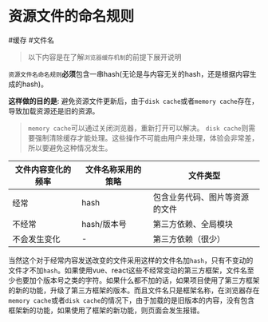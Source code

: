 # 资源文件的命名规则

#缓存 #文件名

> 以下内容是在了解`浏览器缓存机制`的前提下展开说明

`资源文件名命名规则`**必须**包含一串hash(无论是与内容无关的hash，还是根据内容生成的hash)。

**这样做的目的是**: 避免资源文件更新后，由于`disk cache`或者`memory cache`存在，导致加载资源还是旧的资源。

> `memory cache`可以通过关闭浏览器，重新打开可以解决。 `disk cache`则需要强制清除缓存才能处理。这些操作不可能由用户来处理，体验会非常差，所以要避免这种情况发生。

|   文件内容变化的频率   |   文件名称采用的策略   |   文件类型   |
| ---- | ---- | ---- |
|   经常   |   hash   |   包含业务代码、图片等资源的文件   |
|   不经常   |   hash/版本号   |   第三方依赖、全局模块   |
|   不会发生变化   |   -   |   第三方依赖（很少）   |

当然这个对于经常内容发送改变的文件采用这样的文件名加`hash`，只有不变动的文件才不加`hash`。如果使用vue、react这些不经常变动的第三方框架，文件名至少也要加个版本号之类的字符。如果什么都不加的话，如果项目使用了第三方框架的新的功能，升级了第三方框架的版本。而且文件名只是框架名称，在浏览器存在`memory cache`或者`disk cache`的情况下，由于加载的是旧版本的内容，没有包含框架新的功能，如果使用了框架的新功能，则页面会发生报错。

